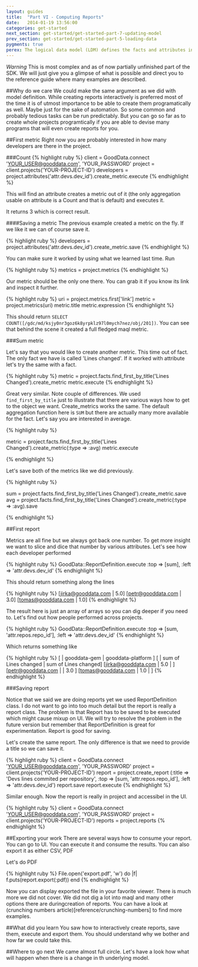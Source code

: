 ```yaml
---
layout: guides
title:  "Part VI - Computing Reports"
date:   2014-01-19 13:56:00
categories: get-started
next_section: get-started/get-started-part-7-updating-model
prev_section: get-started/get-started-part-5-loading-data
pygments: true
perex: The logical data model (LDM) defines the facts and attributes in your project, as well as their relationships. Let’s have a look at how to create a project’s LDM using Ruby SDK. Then, we compare this method with other approaches.
---
```


*Warning*
This is most complex and as of now partially unfinished part of the SDK. We will just give you a glimpse of what is possible and direct you to the reference guide where many examples are described.

##Why do we care
We could make the same argument as we did with model definition. While creating reports interactively is preferred most of the time it is of utmost importance to be able to create them programatically as well. Maybe just for the sake of automation. So some common and probably tedious tasks can be run predictably. But you can go so far as to create whole projects programtically if you are able to devise many programs that will even create reports for you.

##First metric
Right now you are probably interested in how many developers are there in the project.

###Count
{% highlight ruby %}
  client = GoodData.connect 'YOUR_USER@gooddata.com', 'YOUR_PASSWORD'
  project = client.projects('YOUR-PROJECT-ID')
  developers = project.attributes('attr.devs.dev_id').create_metric.execute
{% endhighlight %}

This will find an attribute creates a metric out of it (the only aggregation usable on attribute is a Count and that is default) and executes it.

It returns 3 which is correct result.

####Saving a metric
The previous example created a metric on the fly. If we like it we can of course save it.

{% highlight ruby %}
  developers = project.attributes('attr.devs.dev_id').create_metric.save
{% endhighlight %}

You can make sure it worked by using what we learned last time. Run

{% highlight ruby %}
  metrics = project.metrics
{% endhighlight %}

Our metric should be the only one there. You can grab it if you know its link and inspect it further.

{% highlight ruby %}
  uri = project.metrics.first['link']
  metric = project.metrics(uri)
  metric.title
  metric.expression
{% endhighlight %}

This should return `SELECT COUNT([/gdc/md/ksjy0nr3goz6k8yrpklz97l0mych7nez/obj/201])`. You can see that behind the scene it created a full fledged maql metric.

###Sum metric

Let's say that you would like to create another metric. This time out of fact. The only fact we have is called 'Lines changed'. If it worked with attribute let's try the same with a fact.

{% highlight ruby %}
  metric = project.facts.find_first_by_title('Lines Changed').create_metric
  metric.execute
{% endhighlight %}

Great very similar. Note couple of differences. We used `find_first_by_title` just to illustrate that there are various ways how to get to the object we want. Create_metrics works the same. The default aggregation function here is `SUM` but there are actually many more available for the fact. Let's say you are interested in average.

{% highlight ruby %}

  metric = project.facts.find_first_by_title('Lines Changed').create_metric(:type => :avg)
  metric.execute

{% endhighlight %}

Let's save both of the metrics like we did previously.

{% highlight ruby %}

  sum = project.facts.find_first_by_title('Lines Changed').create_metric.save
  avg = project.facts.find_first_by_title('Lines Changed').create_metric(:type => :avg).save

{% endhighlight %}

##First report

Metrics are all fine but we always got back one number. To get more insight we want to slice and dice that number by various attributes. Let's see how each developer performed

{% highlight ruby %}
GoodData::ReportDefinition.execute :top => [sum], :left => 'attr.devs.dev_id'
{% endhighlight %}

This should return something along the lines

{% highlight ruby %}
[jirka@gooddata.com | 5.0]
[petr@gooddata.com  | 3.0]
[tomas@gooddata.com | 1.0]
{% endhighlight %}

The result here is just an array of arrays so you can dig deeper if you need to. Let's find out how people performed across projects.

{% highlight ruby %}
GoodData::ReportDefinition.execute :top => [sum, 'attr.repos.repo_id'], :left => 'attr.devs.dev_id'
{% endhighlight %}

Which returns something like

{% highlight ruby %}
[                   |     gooddata-gem     |  gooddata-platform  ]
[                   | sum of Lines changed | sum of Lines changed]
[jirka@gooddata.com | 5.0                  |                     ]
[petr@gooddata.com  |                      | 3.0                 ]
[tomas@gooddata.com | 1.0                  |                     ]
{% endhighlight %}

###Saving report

Notice that we said we are doing reports yet we used ReportDefinition class. I do not want to go into too much detail but the report is really a report class. The problem is that Report has to be saved to be executed which might cause mixup on UI. We will try to resolve the problem in the future version but remember that ReportDefinition is great for experimentation. Report is good for saving.

Let's create the same report. The only difference is that we need to provide a title so we can save it.

{% highlight ruby %}
client = GoodData.connect 'YOUR_USER@gooddata.com', 'YOUR_PASSWORD'
project = client.projects('YOUR-PROJECT-ID')
report = project.create_report (:title => 'Devs lines commited per repository', :top => [sum, 'attr.repos.repo_id'], :left => 'attr.devs.dev_id')
report.save
report.execute
{% endhighlight %}

Similar enough. Now the report is really in project and accessibel in the UI.

{% highlight ruby %}
client = GoodData.connect 'YOUR_USER@gooddata.com', 'YOUR_PASSWORD'
project = client.projects('YOUR-PROJECT-ID')
reports = project.reports
{% endhighlight %}

##Exporting your work
There are several ways how to consume your report. You can go to UI. You can execute it and consume the results. You can also export it as either CSV, PDF

Let's do PDF

{% highlight ruby %}
File.open('export.pdf', 'w') do |f|
  f.puts(report.export(:pdf))
end
{% endhighlight %}

Now you can display exported the file in your favorite viewer. There is much more we did not cover. We did not dig a lot into maql and many other options there are duringcreation of reports. You can have a look at (crunching numbers article)[reference/crunching-numbers] to find more examples.

##What did you learn
You saw how to interactively create reports, save them, execute and export them. You should understand why we bother and how far we could take this.

##Where to go next
We came almost full circle. Let's have a look how what will happen when there is a change in th underlying model.